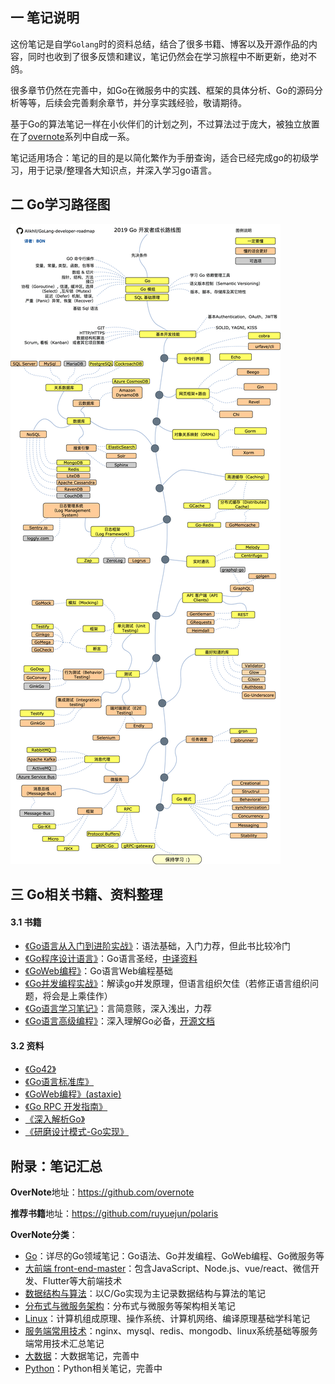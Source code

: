 ## 一 笔记说明

这份笔记是自学`Golang`时的资料总结，结合了很多书籍、博客以及开源作品的内容，同时也收到了很多反馈和建议，笔记仍然会在学习旅程中不断更新，绝对不鸽。  

很多章节仍然在完善中，如Go在微服务中的实践、框架的具体分析、Go的源码分析等等，后续会完善剩余章节，并分享实践经验，敬请期待。  

基于Go的算法笔记一样在小伙伴们的计划之列，不过算法过于庞大，被独立放置在了[overnote](https://github.com/overnote/algorithm)系列中自成一系。  

笔记适用场合：笔记的目的是以简化繁作为手册查询，适合已经完成go的初级学习，用于记录/整理各大知识点，并深入学习go语言。

## 二 Go学习路径图

![](./images/go/golang-developer-roadmap-zh-CN.png) 

## 三 Go相关书籍、资料整理

#### 3.1 书籍

- [《Go语言从入门到进阶实战》](https://book.douban.com/subject/30240200/)：语法基础，入门力荐，但此书比较冷门
- [《Go程序设计语言》](https://book.douban.com/subject/27044219/)：Go语言圣经，[中译资料](https://github.com/gopl-zh/gopl-zh.github.com)
- [《GoWeb编程》](https://book.douban.com/subject/27204133/)：Go语言Web编程基础
- [《Go并发编程实战》](https://book.douban.com/subject/27016236/)：解读go并发原理，但语言组织欠佳（若修正语言组织问题，将会是上乘佳作）
- [《Go语言学习笔记》](https://book.douban.com/subject/26832468/)：言简意赅，深入浅出，力荐
- [《Go语言高级编程》](https://book.douban.com/subject/34442131/)：深入理解Go必备，[开源文档](https://github.com/chai2010/advanced-go-programming-book)

#### 3.2 资料

- [《Go42》](https://github.com/ffhelicopter/Go42)
- [《Go语言标准库》](https://github.com/polaris1119/The-Golang-Standard-Library-by-Example)
- [《GoWeb编程》(astaxie)](https://github.com/astaxie/build-web-application-with-golang)
- [《Go RPC 开发指南》](https://github.com/smallnest/go-rpc-programming-guide)
- [《深入解析Go》](https://github.com/tiancaiamao/go-internals)
- [《研磨设计模式-Go实现》](https://github.com/senghoo/golang-design-pattern)


## 附录：笔记汇总

**OverNote**地址：https://github.com/overnote   

**推荐书籍**地址：https://github.com/ruyuejun/polaris  

**OverNote分类**：  
- [Go](https://github.com/overnote/over-golang)：详尽的Go领域笔记：Go语法、Go并发编程、GoWeb编程、Go微服务等
- [大前端 front-end-master](https://github.com/overnote/over-front-end)：包含JavaScript、Node.js、vue/react、微信开发、Flutter等大前端技术
- [数据结构与算法](https://github.com/overnote/over-algorithm)：以C/Go实现为主记录数据结构与算法的笔记
- [分布式与微服务架构](https://github.com/overnote/over-architecture/)：分布式与微服务等架构相关笔记
- [Linux](https://github.com/overnote/over-linux)：计算机组成原理、操作系统、计算机网络、编译原理基础学科笔记
- [服务端常用技术](https://github.com/overnote/over-server)：nginx、mysql、redis、mongodb、linux系统基础等服务端常用技术汇总笔记
- [大数据](https://github.com/overnote/over-bigdata)：大数据笔记，完善中
- [Python](https://github.com/overnote/over-python)：Python相关笔记，完善中